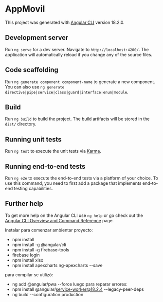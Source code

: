 # AppMovil

This project was generated with [Angular CLI](https://github.com/angular/angular-cli) version 18.2.0.

## Development server

Run `ng serve` for a dev server. Navigate to `http://localhost:4200/`. The application will automatically reload if you change any of the source files.

## Code scaffolding

Run `ng generate component component-name` to generate a new component. You can also use `ng generate directive|pipe|service|class|guard|interface|enum|module`.

## Build

Run `ng build` to build the project. The build artifacts will be stored in the `dist/` directory.

## Running unit tests

Run `ng test` to execute the unit tests via [Karma](https://karma-runner.github.io).

## Running end-to-end tests

Run `ng e2e` to execute the end-to-end tests via a platform of your choice. To use this command, you need to first add a package that implements end-to-end testing capabilities.

## Further help

To get more help on the Angular CLI use `ng help` or go check out the [Angular CLI Overview and Command Reference](https://angular.dev/tools/cli) page.


Instalar para comenzar ambientar proyecto:

- npm install
- npm install -g @angular/cli
- npm install -g firebase-tools
- firebase login 
- npm install xlsx
- npm install apexcharts ng-apexcharts --save

para compilar se utilizó:
- ng add @angular/pwa --force
luego para reparar errores:
- npm install @angular/service-worker@18.2.4 --legacy-peer-deps
- ng build --configuration production


